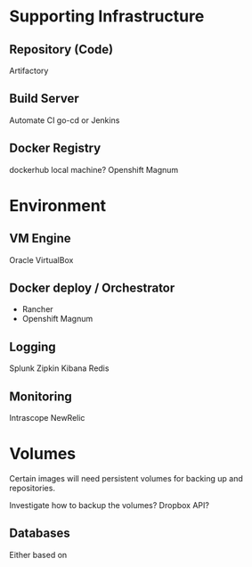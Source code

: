 # Supporting Infrastructure

## Repository (Code)

Artifactory

## Build Server 

Automate CI go-cd or Jenkins

## Docker Registry

dockerhub local machine?
Openshift Magnum

# Environment

## VM Engine

Oracle VirtualBox

## Docker deploy / Orchestrator

 * Rancher
 * Openshift Magnum

## Logging

Splunk
Zipkin
Kibana
Redis

## Monitoring

Intrascope
NewRelic

# Volumes

Certain images will need persistent volumes for backing up and repositories.

Investigate how to backup the volumes?
Dropbox API?

## Databases

Either based on 
